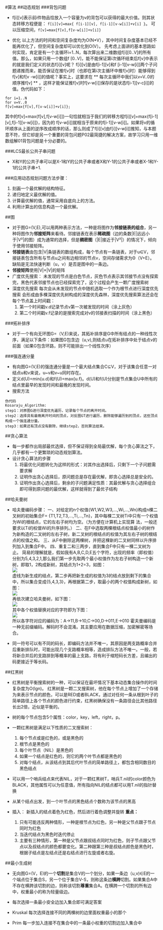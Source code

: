 #算法
##动态规划
###背包问题
* f[i][v]表示前i件物品恰放入一个容量为v的背包可以获得的最大价值。则其状态转移方程便是：
`f[i][v]=max{ f[i-1][v], f[i-1][v-w[i]]+v[i] }`。
可以压缩空间，`f[v]=max{f[v],f[v-w[i]]+v[i]}`

* 优化
以上方法的时间和空间复杂度均为O(N\*V），其中时间复杂度基本已经不能再优化了，但空间复杂度却可以优化到O(V）。
先考虑上面讲的基本思路如何实现，肯定是有一个主循环i=1..N，每次算出来二维数组f[i][0..V]的所有值。那么，如果只用一个数组f [0..V]，能不能保证第i次循环结束后f[v]中表示的就是我们定义的状态f[i][v]呢？
f[i][v]是由f[i-1][v]和f [i-1][v-w[i]]两个子问题递推而来，能否保证在推f[v]时（也即在第i次主循环中推f[v]时）能够得到f[v]和f[v -w[i]]的值呢？事实上，这要求在 ** 每次主循环中我们以v=V..0的顺序推f[v] ** ，这样才能保证推f[v]时f[v-w[i]]保存的是状态f[i-1][v-c[i]]的值。伪代码如下：
```
for i=1..N
for v=V..0
f[v]=max{f[v],f[v-w[i]]+v[i]};
```
其中的f[v]=max{f[v],f[v-w[i]]}一句恰就相当于我们的转移方程f[i][v]=max{f[i-1][v],f[i-1][v-w[i]]}，因为的
f[v-w[i]]就相当于原来的f[i-1][v-w[i]]。如果将v的循环顺序从上面的逆序改成顺序的话，那么则成了f[i][v]由f[i][v-w[i]]推知，与本题意不符，但它却是另一个重要的背包问题P02最简捷的解决方案，故学习只用一维数组解01背包问题是十分必要的。

###LCS最长公共子串问题
* X和Y的公共子串可以是X-1和Y的公共子串或者X和Y-1的公共子串或者X-1和Y-1的公共子串+1.

###应用动态规划问题方法步骤：
1. 刻画一个最优解的结构特征。
2. 递归地定义最优解的值。
3. 计算最优解的值，通常采用自底向上的方法。
4. 利用计算出的信息构造一个最优解。

##图
* 对于图G=(V,E),可以用两种表示方法，一种是将图作为**邻接链表的组合**，另一种将图作为**邻接矩阵**来看待。邻接链表在表示**稀疏图**（边的条数|E|远远小于|V²|的图）成为通常的选择，但是**稠密图**（|E|接近于|V²|）的情况下，倾向于使用邻接矩阵。
* **邻接链表**由包含|V|条链表的数组构成，每个节点有一条链表，对于u∈V，邻接链表包含所有与节点u之间有边相邻的节点v，空间存储需求为Θ（V+E）。缺陷是无法快速判断（u，v）是否是图中的一条边。
* **邻接矩阵**使用|V|×|V|的矩阵
* 广度优先搜索：
  未发现的节点是白色节点，灰色节点表示其邻接节点没有探索完，黑色代表邻接节点也已经探索完了，这个过程会产生一颗广度搜索树
* 深度优先搜索
  每次会从未发现的节点中随机选取一个作为根节点进行深度优先搜索
  会形成由多棵深度优先树构成的深度优先森林，深度优先搜索算法还会在每个节点盖上时间戳：
    1. 第一个时间戳v.d记录节点v第一次被发现的时间（涂上灰色）
    2. 第二个时间戳v.f记录的是搜索完成对v的邻接表扫描的时间（涂上黑色）

###拓补排序
* 对于一个有向无环图G=（V,E)来说，其拓补排序是G中所有结点的一种线性次序，满足以下条件：如果图G包含边（u,v),则结点u在拓补排序中处于结点v的前面（如果G包含环路，则不可能排出一个线性次序）

###强连通分量
* 有向图G=(V,E)的强连通分量是一个最大结点集合C⊆V，对于该集合任意一对结点u和v来说，u~v和v~u同时存在。
* 定义d(U)=min{u.d}和f(U)=max{u.f}。d(U)和f(U)分别是节点集合U中所有的结点里最早的发现时间和最晚的发现时间。
* 搜索方法
```
伪代码
Kosaraju_Algorithm:
step1：对原图G进行深度优先遍历，记录每个节点的离开时间。
step2：选择具有最晚离开时间的顶点，对反图GT进行遍历，删除能够遍历到的顶点，这些顶点构成一个强连通分量。
step3：如果还有顶点没有删除，继续step2，否则算法结束。
```

##贪心算法
* 每一步都作出局部最优选择，但不保证得到全局最优解，每个贪心算法之下，几乎都有一个更繁琐的动态规划算法。
* 设计贪心算法的步骤
    1. 将最优化问题转化为这样的形式：对其作出选择后，只剩下一个子问题需要求解
    2. 证明作出贪心选择后，原问题总是存在最优解，即贪心选择总是安全的。
    3. 证明作出贪心选择后，剩余的子问题满足性质：其最优解与贪心选择组合即可得到原问题的最优解，这样就得到了最优子结构

##哈夫曼树
* 哈夫曼编码步骤：
一、对给定的n个权值{W1,W2,W3,...,Wi,...,Wn}构成n棵二叉树的初始集合F= {T1,T2,T3,...,Ti,...,Tn}，其中每棵二叉树Ti中只有一个权值为Wi的根结点，它的左右子树均为空。（为方便在计算机上实现算 法，一般还要求以Ti的权值Wi的升序排列。）
二、在F中选取两棵根结点权值最小的树作为新构造的二叉树的左右子树，新二叉树的根结点的权值为其左右子树的根结点的权值之和。
三、从F中删除这两棵树，并把这棵新的二叉树同样以升序排列加入到集合F中。
四、重复二和三两步，直到集合F中只有一棵二叉树为止。
简易的理解就是，假如我有A,B,C,D,E五个字符，出现的频率（即权值）分别为5,4,3,2,1,那么我们第一步先取两个最小权值作为左右子树构造一个新树，即取1，2构成新树，其结点为1+2=3，如图：  
![](http://images.cnblogs.com/cnblogs_com/Jezze/201112/201112231832078695.png)  
虚线为新生成的结点，第二步再把新生成的权值为3的结点放到剩下的集合中，所以集合变成{5,4,3,3}，再根据第二步，取最小的两个权值构成新树，如图：  
![](http://images.cnblogs.com/cnblogs_com/Jezze/201112/201112231832087092.png)  
再依次建立哈夫曼树，如下图：  
![](http://images.cnblogs.com/cnblogs_com/Jezze/201112/201112231832084301.jpg)  
其中各个权值替换对应的字符即为下图：  
![](http://images.cnblogs.com/cnblogs_com/Jezze/201112/201112231832086286.jpg)  
所以各字符对应的编码为：A->11,B->10,C->00,D->011,E->010
霍夫曼编码是一种无前缀编码。解码时不会混淆。其主要应用在数据压缩，加密解密等场合。

* 同一符号可以有不同的码长，即编码方法并不唯一，其原因是两支路概率合并后重新排队时，可能出现几个支路概率相等，造成排队方法不唯一。一般，若将新合并后的支路排到等概率的最上支路，将有利于缩短码长方差，且编出的码更接近于等长码。

##红黑树
* 红黑树是平衡搜索树的一种，可以保证在最坏情况下基本动态集合操作的时间复杂度为O(lgn)。
  红黑树是一颗二叉搜索树，他在每个节点上增加了一个存储为来表示节点的颜色，可以是RED或者BLACK，通过对任何一条从根到叶子的简单路径上各个节点的颜色进行约束，红黑树确保没有一条路径会比其他路径长出2倍，近似是平衡的。
* 树的每个节点包含5个属性：color，key，left，right，p。
* 一颗红黑树是满足以下性质的二叉搜索树：
    1. 每个节点或是红色的，或是黑色的
    2. 根节点是黑色的
    3. 每个叶节点（NIL）是黑色的
    4. 如果一个结点是红色的，则它的两个叶节点都是黑色的
    5. 对每个结点，从该结点到其后代叶节点的简单路径上，都包含相同数目的黑色结点
* 可以用一个哨兵结点来代表NIL，对于一颗红黑树T，哨兵T.nil的color颜色为BLACK，其他属性可以为任意值，所有指向NIL的结点都可以用T.nil的指针替换
* 从某个结点出发，到一个叶节点的黑色结点个数称为该节点的黑高

* 插入：
  新插入的结点着色为红色，然后进行着色调整并旋转
  **重点：**
    1. 只有可能违反两种情形，一种是根节点为红色，另一种是父节点跟子节点同时为红色
    2. 当迭代结点为黑色时迭代停止
    3. 主要有三种情形，第一种是父节点跟叔结点同时为红色，则子节点跟父节点以及叔结点的颜色都要变化。第二种跟第三种是叔结点颜色是黑色时，根据子结点是左结点还是右结点进行左旋或者右旋。

##最小生成树
* 无向图G=(V，E)的一个**切割**是集合V的一个划分，如果一条边（u,v)∈E的一个端点位于集合S，另一个位于集合V-S，则称这条边**横跨**切割。如果集合A中不存在横跨该切割的边，则称该切割**尊重**集合A。在横跨一个切割的所有边中，权重最小的称为轻量级边。
* 每次选择一条最小安全边加入集合即可满足答案

* Kruskal
  每次选择连接不同的两棵树的边里面权重最小的那个

* Prim
  每一步加入连接不在集合中的一条最小权重的切割边加入集合中
